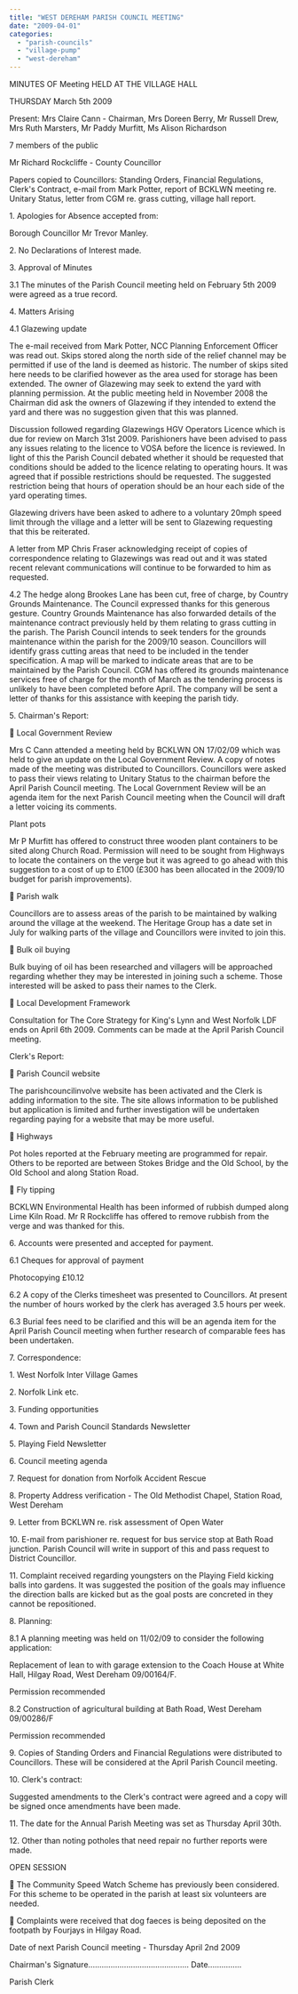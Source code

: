 ```yaml
---
title: "WEST DEREHAM PARISH COUNCIL MEETING"
date: "2009-04-01"
categories: 
  - "parish-councils"
  - "village-pump"
  - "west-dereham"
---
```


MINUTES OF Meeting HELD AT THE VILLAGE HALL

THURSDAY March 5th 2009

Present: Mrs Claire Cann - Chairman, Mrs Doreen Berry, Mr Russell Drew, Mrs Ruth Marsters, Mr Paddy Murfitt, Ms Alison Richardson

7 members of the public

Mr Richard Rockcliffe - County Councillor

Papers copied to Councillors: Standing Orders, Financial Regulations, Clerk's Contract, e-mail from Mark Potter, report of BCKLWN meeting re. Unitary Status, letter from CGM re. grass cutting, village hall report.

1\. Apologies for Absence accepted from:

Borough Councillor Mr Trevor Manley.

2\. No Declarations of Interest made.

3\. Approval of Minutes

3.1 The minutes of the Parish Council meeting held on February 5th 2009 were agreed as a true record.

4\. Matters Arising

4.1 Glazewing update

The e-mail received from Mark Potter, NCC Planning Enforcement Officer was read out. Skips stored along the north side of the relief channel may be permitted if use of the land is deemed as historic. The number of skips sited here needs to be clarified however as the area used for storage has been extended. The owner of Glazewing may seek to extend the yard with planning permission. At the public meeting held in November 2008 the Chairman did ask the owners of Glazewing if they intended to extend the yard and there was no suggestion given that this was planned.

Discussion followed regarding Glazewings HGV Operators Licence which is due for review on March 31st 2009. Parishioners have been advised to pass any issues relating to the licence to VOSA before the licence is reviewed. In light of this the Parish Council debated whether it should be requested that conditions should be added to the licence relating to operating hours. It was agreed that if possible restrictions should be requested. The suggested restriction being that hours of operation should be an hour each side of the yard operating times.

Glazewing drivers have been asked to adhere to a voluntary 20mph speed limit through the village and a letter will be sent to Glazewing requesting that this be reiterated.

A letter from MP Chris Fraser acknowledging receipt of copies of correspondence relating to Glazewings was read out and it was stated recent relevant communications will continue to be forwarded to him as requested.

4.2 The hedge along Brookes Lane has been cut, free of charge, by Country Grounds Maintenance. The Council expressed thanks for this generous gesture. Country Grounds Maintenance has also forwarded details of the maintenance contract previously held by them relating to grass cutting in the parish. The Parish Council intends to seek tenders for the grounds maintenance within the parish for the 2009/10 season. Councillors will identify grass cutting areas that need to be included in the tender specification. A map will be marked to indicate areas that are to be maintained by the Parish Council. CGM has offered its grounds maintenance services free of charge for the month of March as the tendering process is unlikely to have been completed before April. The company will be sent a letter of thanks for this assistance with keeping the parish tidy.

5\. Chairman's Report:

 Local Government Review

Mrs C Cann attended a meeting held by BCKLWN ON 17/02/09 which was held to give an update on the Local Government Review. A copy of notes made of the meeting was distributed to Councillors. Councillors were asked to pass their views relating to Unitary Status to the chairman before the April Parish Council meeting. The Local Government Review will be an agenda item for the next Parish Council meeting when the Council will draft a letter voicing its comments.

Plant pots

Mr P Murfitt has offered to construct three wooden plant containers to be sited along Church Road. Permission will need to be sought from Highways to locate the containers on the verge but it was agreed to go ahead with this suggestion to a cost of up to £100 (£300 has been allocated in the 2009/10 budget for parish improvements).

 Parish walk

Councillors are to assess areas of the parish to be maintained by walking around the village at the weekend. The Heritage Group has a date set in July for walking parts of the village and Councillors were invited to join this.

 Bulk oil buying

Bulk buying of oil has been researched and villagers will be approached regarding whether they may be interested in joining such a scheme. Those interested will be asked to pass their names to the Clerk.

 Local Development Framework

Consultation for The Core Strategy for King's Lynn and West Norfolk LDF ends on April 6th 2009. Comments can be made at the April Parish Council meeting.

Clerk's Report:

 Parish Council website

The parishcouncilinvolve website has been activated and the Clerk is adding information to the site. The site allows information to be published but application is limited and further investigation will be undertaken regarding paying for a website that may be more useful.

 Highways

Pot holes reported at the February meeting are programmed for repair. Others to be reported are between Stokes Bridge and the Old School, by the Old School and along Station Road.

 Fly tipping

BCKLWN Environmental Health has been informed of rubbish dumped along Lime Kiln Road. Mr R Rockcliffe has offered to remove rubbish from the verge and was thanked for this.

6\. Accounts were presented and accepted for payment.

6.1 Cheques for approval of payment

Photocopying £10.12

6.2 A copy of the Clerks timesheet was presented to Councillors. At present the number of hours worked by the clerk has averaged 3.5 hours per week.

6.3 Burial fees need to be clarified and this will be an agenda item for the April Parish Council meeting when further research of comparable fees has been undertaken.

7\. Correspondence:

1\. West Norfolk Inter Village Games

2\. Norfolk Link etc.

3\. Funding opportunities

4\. Town and Parish Council Standards Newsletter

5\. Playing Field Newsletter

6\. Council meeting agenda

7\. Request for donation from Norfolk Accident Rescue

8\. Property Address verification - The Old Methodist Chapel, Station Road, West Dereham

9\. Letter from BCKLWN re. risk assessment of Open Water

10\. E-mail from parishioner re. request for bus service stop at Bath Road junction. Parish Council will write in support of this and pass request to District Councillor.

11\. Complaint received regarding youngsters on the Playing Field kicking balls into gardens. It was suggested the position of the goals may influence the direction balls are kicked but as the goal posts are concreted in they cannot be repositioned.

8\. Planning:

8.1 A planning meeting was held on 11/02/09 to consider the following application:

Replacement of lean to with garage extension to the Coach House at White Hall, Hilgay Road, West Dereham 09/00164/F.

Permission recommended

8.2 Construction of agricultural building at Bath Road, West Dereham 09/00286/F

Permission recommended

9\. Copies of Standing Orders and Financial Regulations were distributed to Councillors. These will be considered at the April Parish Council meeting.

10\. Clerk's contract:

Suggested amendments to the Clerk's contract were agreed and a copy will be signed once amendments have been made.

11\. The date for the Annual Parish Meeting was set as Thursday April 30th.

12\. Other than noting potholes that need repair no further reports were made.

OPEN SESSION

 The Community Speed Watch Scheme has previously been considered. For this scheme to be operated in the parish at least six volunteers are needed.

 Complaints were received that dog faeces is being deposited on the footpath by Fourjays in Hilgay Road.

Date of next Parish Council meeting - Thursday April 2nd 2009

Chairman's Signature............................................. Date...............

Parish Clerk
